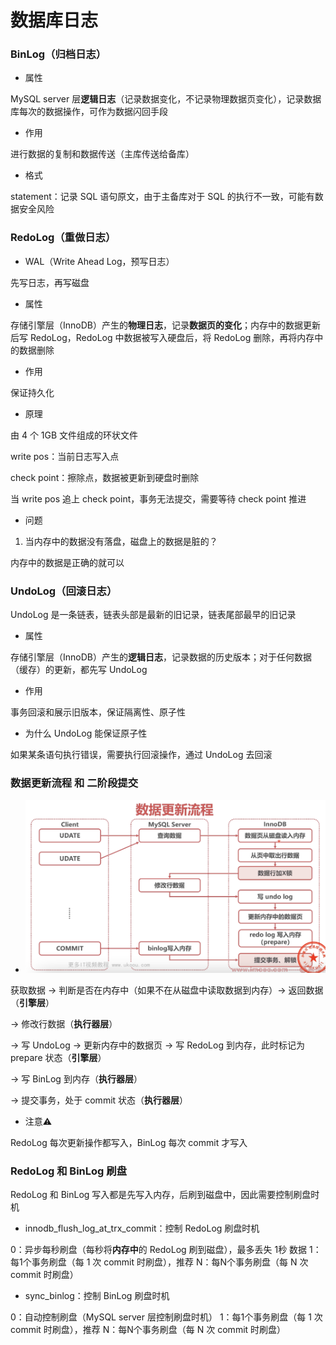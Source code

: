 # 数据库日志


### BinLog（归档日志）

* 属性

MySQL server 层**逻辑日志**（记录数据变化，不记录物理数据页变化），记录数据库每次的数据操作，可作为数据闪回手段


* 作用

进行数据的复制和数据传送（主库传送给备库）


* 格式

statement：记录 SQL 语句原文，由于主备库对于 SQL 的执行不一致，可能有数据安全风险


### RedoLog（重做日志）

* WAL（Write Ahead Log，预写日志）

先写日志，再写磁盘


* 属性

存储引擎层（InnoDB）产生的**物理日志**，记录**数据页的变化**；内存中的数据更新后写 RedoLog，RedoLog 中数据被写入硬盘后，将 RedoLog 删除，再将内存中的数据删除


* 作用

保证持久化


* 原理

由 4 个 1GB 文件组成的环状文件

write pos：当前日志写入点

check point：擦除点，数据被更新到硬盘时删除

当 write pos 追上 check point，事务无法提交，需要等待 check point 推进


* 问题

1. 当内存中的数据没有落盘，磁盘上的数据是脏的？

内存中的数据是正确的就可以


### UndoLog（回滚日志）

UndoLog 是一条链表，链表头部是最新的旧记录，链表尾部最早的旧记录

* 属性

存储引擎层（InnoDB）产生的**逻辑日志**，记录数据的历史版本；对于任何数据（缓存）的更新，都先写 UndoLog


* 作用

事务回滚和展示旧版本，保证隔离性、原子性


* 为什么 UndoLog 能保证原子性

如果某条语句执行错误，需要执行回滚操作，通过 UndoLog 去回滚


### 数据更新流程 和 二阶段提交

* ![数据更新流程](030_数据更新流程.png)

获取数据 -> 判断是否在内存中（如果不在从磁盘中读取数据到内存）-> 返回数据（**引擎层**）

-> 修改行数据（**执行器层**）

-> 写 UndoLog -> 更新内存中的数据页 -> 写 RedoLog 到内存，此时标记为 prepare 状态（**引擎层**）

-> 写 BinLog 到内存（**执行器层**）

-> 提交事务，处于 commit 状态（**执行器层**）


* 注意⚠️

RedoLog 每次更新操作都写入，BinLog 每次 commit 才写入


### RedoLog 和 BinLog 刷盘

RedoLog 和 BinLog 写入都是先写入内存，后刷到磁盘中，因此需要控制刷盘时机

* innodb_flush_log_at_trx_commit：控制 RedoLog 刷盘时机

0：异步每秒刷盘（每秒将**内存中**的 RedoLog 刷到磁盘），最多丢失 1秒 数据
1：每1个事务刷盘（每 1 次 commit 时刷盘），推荐
N：每N个事务刷盘（每 N 次 commit 时刷盘）


* sync_binlog：控制 BinLog 刷盘时机

0：自动控制刷盘（MySQL server 层控制刷盘时机）
1：每1个事务刷盘（每 1 次 commit 时刷盘），推荐
N：每N个事务刷盘（每 N 次 commit 时刷盘）
